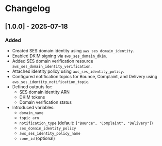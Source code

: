 # Changelog

## [1.0.0] - 2025-07-18
### Added
- Created SES domain identity using `aws_ses_domain_identity`.
- Enabled DKIM signing via `aws_ses_domain_dkim`.
- Added SES domain verification resource `aws_ses_domain_identity_verification`.
- Attached identity policy using `aws_ses_identity_policy`.
- Configured notification topics for Bounce, Complaint, and Delivery using `aws_ses_identity_notification_topic`.
- Defined outputs for:
  - SES domain identity ARN
  - DKIM tokens
  - Domain verification status
- Introduced variables:
  - `domain_name`
  - `topic_arn`
  - `notification_type` (default: `["Bounce", "Complaint", "Delivery"]`)
  - `ses_domain_identity_policy`
  - `aws_ses_identity_policy_name`
  - `zone_id` (optional)

